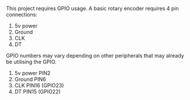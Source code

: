 This project requires GPIO usage. A basic rotary encoder requires 4 pin connections:

1)  5v power
2)  Ground
3)  CLK
4)  DT

GPIO numbers may vary depending on other peripherals that may already be utilising the GPIO.

1)  5v power    PIN2
2)  Ground      PIN6
3)  CLK         PIN16 (GPIO23)
4)  DT          PIN15 (GPIO22)

